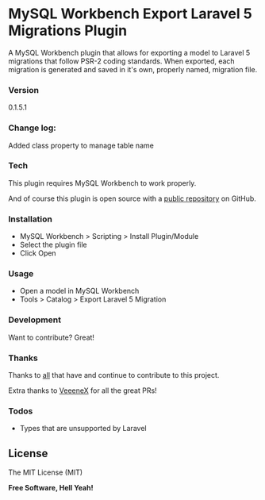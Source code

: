 # MySQL Workbench Export Laravel 5 Migrations Plugin

A MySQL Workbench plugin that allows for exporting a model to Laravel 5 migrations that follow PSR-2 coding standards. When exported, each migration is generated and
saved in it's own, properly named, migration file.

### Version
0.1.5.1

### Change log:
Added class property to manage table name

### Tech

This plugin requires MySQL Workbench to work properly.

And of course this plugin is open source with a [public repository](https://github.com/beckenrode/mysql-workbench-export-laravel-5-migrations)
 on GitHub.

### Installation

 - MySQL Workbench > Scripting > Install Plugin/Module
 - Select the plugin file
 - Click Open

### Usage

 - Open a model in MySQL Workbench
 - Tools > Catalog > Export Laravel 5 Migration

### Development

Want to contribute? Great!

### Thanks

Thanks to [all](https://github.com/beckenrode/mysql-workbench-export-laravel-5-migrations/graphs/contributors) that have and continue to contribute to this project.

Extra thanks to [VeeeneX](https://github.com/VeeeneX) for all the great PRs!

### Todos

 - Types that are unsupported by Laravel

License
----

The MIT License (MIT)

**Free Software, Hell Yeah!**
